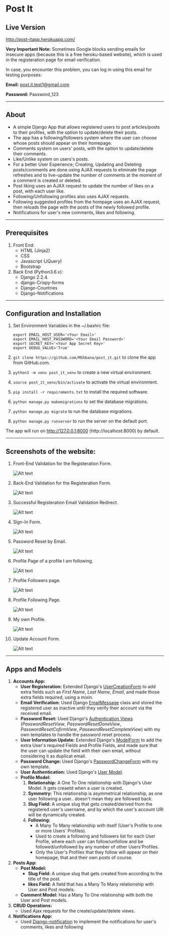 # Post It

## Live Version
http://post-itapp.herokuapp.com/

**Very Important Note:** Sometimes Google blocks sending emails for insecure apps (because this is a free heroku-based website), which is used in the registeration page for email verification.

In case, you encounter this problem, you can log in using this email for testing purposes:

**Email:** post.it.test1@gmail.com

**Password:** Password_123

---

## About

* A simple Django App that allows registered users to post articles/posts to their profiles, with the option to update/delete their posts.
* The app has a following/followers system where the user can choose whose posts should appear on their homepage.
* Comments system on users' posts, with the option to update/delete their comments.
* Like/Unlike system on users's posts.
* For a better User Experience; Creating, Updating and Deleting posts/comments are done using AJAX requests to eliminate the page refreshes and to live-update the number of comments at the moment of a comment is created or deleted.
* Post liking uses an AJAX request to update the number of likes on a post, with each user like.
* Following/Unfollowing profiles also uses AJAX requests.
* Following suggested profiles from the hompage uses an AJAX request, then reloads the page with the posts of the newly followed profile.
* Notifications for user's new comments, likes and following.

---

## Prerequisites

1. Front End:
    * HTML (Jinja2)
    * CSS
    * Javascript (JQuery)
    * Bootstrap
2. Back End (Python3.6.x):
    * Django 2.2.4.
    * django-Crispy-forms
    * Django-Countries
    * Django-Notifications

---

## Configuration and Installation

1. Set Environment Variables in the ~/.bashrc file:

    ```
    export EMAIL_HOST_USER='<Your Email>'
    export EMAIL_HOST_PASSWORD='<Your Email Password>'
    export SECRET_KEY='<Your App Secret Key>'
    export DEBUG_VALUE='True'
    ```

2. `git clone https://github.com/MShbana/post_it.git` to clone the app from GitHub.com.
3. `python3 -m venv post_it_venv` to create a new virtual environment.
4. `source post_it_venv/bin/activate` to activate the virtual environment.

5. `pip install -r requirements.txt` to install the required software.

6. `python manage.py makemigrations` to set the database migrations.

7. `python manage.py migrate` to run the database migrations.

8. `python manage.py runserver` to run the server on the default port.

The app will run on http://127.0.0.1:8000 (http://localhost:8000) by default.

---

## Screenshots of the website:

1. Front-End Validation for the Registeration Form.

    ![Alt text][site_img1]

2. Back-End Validation for the Registeration Form.

    ![Alt text][site_img2]

3. Successful Registeration Email Validation Redirect. 

    ![Alt text][site_img3]


4. Sign-In Form.

    ![Alt text][site_img4]

5. Password Reset by Email.

    ![Alt text][site_img5]

6. Profile Page of a profile I am following.

    ![Alt text][site_img6]

1. Profile Followers page.

    ![Alt text][site_img7]

2. Profile Following Page.

    ![Alt text][site_img8]

3. My own Profile.

    ![Alt text][site_img9]


10. Update Account Form.

    ![Alt text][site_img10]

---

## Apps and Models

1. **Accounts App:**
    * **User Registeration:** Extended Django's [UserCreationForm][link_UserCreationForm] to add extra fields such as *First Name*, *Last Name*, *Email*, and made those extra fields required, using a mixin.
    * **Email Verification:** Used Django [EmailMessage][link_EmailMessage] class and stored the registered user as inactive until they verify their account via the received email.
    * **Password Reset:** Used Django's [Authentication Views][link_authentication_views] (*PasswordResetView*, *PasswordResetDoneView*, *PasswordResetCofirmView*, *PasswordResetCompleteView*) with my own templates to handle the password reset process.
    * **User Information Update:** Extended Django's [ModelForm][link_ModelForm] to add the extra User's required Fields and Profile Fields, and made sure that the user can update the field with their own email, without considering it as duplicat email.
    * **Password Change:** Used Django's [PasswordChangeForm][link_PasswordChangeForm] with my own template.
    * **User Authentication:** Used Django's [User Model][link_user_model].
    * **Profile Model:**
        1. **Relationship:** A One To One relationship with Django's User Model. It gets creaetd when a user is created.
        2. **Symmetry:** This relationship is asymmetrical relationship, as one user following a user.. doesn't mean they are followed back.
        3. **Slug Field:** A unique slug that gets created/derived from the registered user's username, and by which the user's account URI will be dynamically created.
        4. **Following:**
            * A Many To Many relationship with itself (User's Profile to one or more Users' Profiles).
            * Used to create a following and followers list for each User Profile, where each user can follow/unfollow and be followed/unfollowed by any number of other Users'Profiles.
            * Only the User's Profiles that they follow will appear on their homepage; that and their own posts of course.
2. **Posts App:**
    * **Post Model:**
        * **Slug Field:** A unique slug that gets created from according to the title of the post.
        * **likes Field:** A field that has a Many To Many relationship with User and Post models.
    * **Comment Model:** Has a Many To One relationship with both the User and Post models.
3. **CRUD Operations:**
    * Used Ajax requests for the create/update/delete views.
4. **Notifications App:**
    * Used [Django-notification][link_django_notifications] to implement the notifications for user's comments, likes and following


[//]:  # (Links and images relative paths)

[link_UserCreationForm]: https://docs.djangoproject.com/en/2.2/topics/auth/default/#django.contrib.auth.forms.UserCreationForm>
[link_EmailMessage]: <https://docs.djangoproject.com/en/2.2/topics/email/>
[link_authentication_views]: <https://docs.djangoproject.com/en/2.2/topics/auth/default/>
[link_ModelForm]: <https://docs.djangoproject.com/en/2.2/topics/forms/modelforms/>
[link_PasswordChangeForm]: <https://docs.djangoproject.com/en/2.2/topics/auth/default/#django.contrib.auth.forms.PasswordChangeForm>
[link_user_model]: <https://docs.djangoproject.com/en/2.2/ref/contrib/auth/>
[link_django_notifications]: <https://github.com/django-notifications/django-notifications/>


[site_img1]: <./base/static/screenshots/1.png?raw=true>
[site_img2]: <./base/static/screenshots/2.png?raw=true>
[site_img3]: <./base/static/screenshots/3.png?raw=true>
[site_img4]: <./base/static/screenshots/4.png?raw=true>
[site_img5]: <./base/static/screenshots/5.png?raw=true>
[site_img6]: <./base/static/screenshots/6.png?raw=true>
[site_img7]: <./base/static/screenshots/7.png?raw=true>
[site_img8]: <./base/static/screenshots/8.png?raw=true>
[site_img9]: <./base/static/screenshots/9.png?raw=true>
[site_img10]: <./base/static/screenshots/10.png?raw=true>
[site_img11]: <./base/static/screenshots/11.png?raw=true>
[site_img12]: <./base/static/screenshots/12.png?raw=true>



